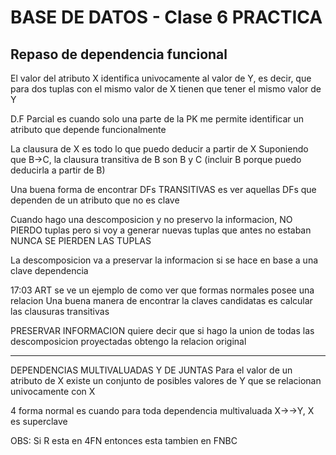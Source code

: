 # BASE DE DATOS - Clase 6 PRACTICA

## Repaso de dependencia funcional
El valor del atributo X identifica univocamente al valor de Y, es decir, que para dos tuplas con el mismo valor de X tienen que tener el mismo valor de Y

D.F Parcial es cuando solo una parte de la PK me permite identificar un atributo que depende funcionalmente

La clausura de X es todo lo que puedo deducir a partir de X
Suponiendo que B->C, la clausura transitiva de B son B y C (incluir B porque puedo deducirla a partir de B)

Una buena forma de encontrar DFs TRANSITIVAS es ver aquellas DFs que dependen de un atributo que no es clave

Cuando hago una descomposicion y no preservo la informacion, NO PIERDO tuplas pero si voy a generar nuevas tuplas que antes no estaban
NUNCA SE PIERDEN LAS TUPLAS 

La descomposicion va a preservar la informacion si se hace en base a una clave dependencia

17:03 ART se ve un ejemplo de como ver que formas normales posee una relacion
Una buena manera de encontrar la claves candidatas es calcular las clausuras transitivas

PRESERVAR INFORMACION quiere decir que si hago la union de todas las descomposicion proyectadas obtengo la relacion original

-------------------------------------------------------------------------------------------------

DEPENDENCIAS MULTIVALUADAS Y DE JUNTAS
Para el valor de un atributo de X existe un conjunto de posibles valores de Y que se relacionan univocamente con X

4 forma normal es cuando para toda dependencia multivaluada X->->Y, X es superclave

OBS: Si R esta en 4FN entonces esta tambien en FNBC





